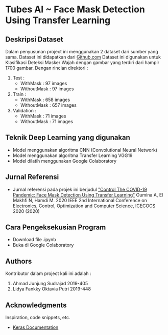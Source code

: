 # Tubes AI ~ Face Mask Detection Using Transfer Learning
## Deskripsi Dataset
Dalam penyusunan project ini menggunakan 2 dataset dari sumber yang sama. Dataset ini didapatkan dari [Github.com](https://github.com/prajnasb/observations/tree/master/experiements/dest_folder) Dataset ini digunakan untuk Klasifikasi Deteksi Masker Wajah dengan gambar yang terdiri dari hampir 1700 gambar. Dengan rincian direktori :
  1. Test :
     * WithMask : 97 images
     * WithoutMask : 97 images
  2. Train :
     * WithMask : 658 images
     * WithoutMask : 657 images
  3. Validation :
     * WithMask : 71 images
     * WithoutMask : 71 images
## Teknik Deep Learning yang digunakan
* Model menggunakan algoritma CNN (Convolutional Neural Network)
* Model menggunakan algoritma Transfer Learning VGG19
* Model dilatih menggunakan Google Colaboratory
## Jurnal Referensi
* Jurnal referensi pada projek ini berjudul ["Control The COVID-19 Pandemic: Face Mask 
Detection Using Transfer Learning"](https://www.mendeley.com/catalogue/33180134-8299-34ea-8f45-c008326f90f6/) Oumina A, El Makhfi N, Hamdi M.
2020 IEEE 2nd International Conference on Electronics, Control, Optimization and Computer Science, ICECOCS 2020 (2020)
## Cara Pengeksekusian Program
* Download file .ipynb
* Buka di Google Colaboratory

## Authors
Kontributor dalam project kali ini adalah :
1. Ahmad Junjung Sudrajad 2019-405
2. Lidya Fankky Oktavia Putri 2019-448

## Acknowledgments
Inspiration, code snippets, etc.
* [Keras Documentation](https://keras.io/api/applications/vgg/)
